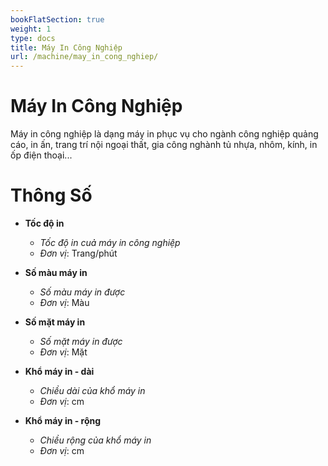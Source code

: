 ```yaml
---
bookFlatSection: true
weight: 1
type: docs
title: Máy In Công Nghiệp
url: /machine/may_in_cong_nghiep/
---
```


# Máy In Công Nghiệp

Máy in công nghiệp là dạng máy in phục vụ cho ngành công nghiệp quảng cáo, in ấn, trang trí nội ngoại thất, gia công nghành tủ nhựa, nhôm, kính, in ốp điện thoại...

# Thông Số

- **Tốc độ in**
  * *Tốc độ in cuả máy in công nghiệp*
  * *Đơn vị*: Trang/phút

- **Số màu máy in**
  * *Số màu máy in được*
  * *Đơn vị*: Màu

- **Số mặt máy in**
  * *Số mặt máy in được*
  * *Đơn vị*: Mặt

- **Khổ máy in - dài**
  * *Chiều dài của khổ máy in*
  * *Đơn vị*: cm

- **Khổ máy in - rộng**
  * *Chiều rộng của khổ máy in*
  * *Đơn vị*: cm



